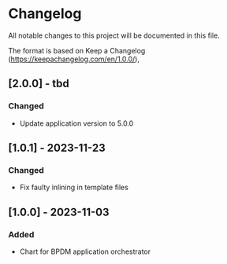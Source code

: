 # Changelog

All notable changes to this project will be documented in this file.

The format is based on Keep a Changelog (https://keepachangelog.com/en/1.0.0/),

## [2.0.0] - tbd

### Changed

- Update application version to 5.0.0

## [1.0.1] - 2023-11-23

### Changed

- Fix faulty inlining in template files

## [1.0.0] - 2023-11-03

### Added

- Chart for BPDM application orchestrator